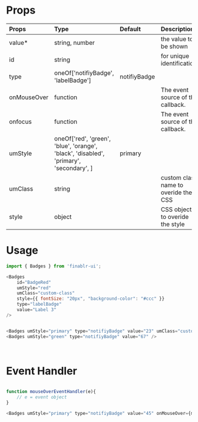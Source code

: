 # Props
| Props       | Type                                                                                   | Default      | Description                          |
| :---------- | :------------------------------------------------------------------------------------- | :----------- | :----------------------------------- |
| value*      | string, number                                                                         |              | the value to be shown                |
| id          | string                                                                                 |              | for unique identification.           |
| type        | oneOf['notifiyBadge', 'labelBadge']                                                    | notifiyBadge |                                      |
| onMouseOver | function                                                                               |              | The event source of the callback.    |
| onfocus     | function                                                                               |              | The event source of the callback.    |
| umStyle     | oneOf['red', 'green', 'blue', 'orange', 'black', 'disabled', 'primary', 'secondary', ] | primary      |                                      |
| umClass     | string                                                                                 |              | custom class name to overide the CSS |
| style       | object                                                                                 |              | CSS object to overide the style      |

# Usage
```js
import { Badges } from 'finablr-ui';

<Badges
    id="BadgeRed"
    umStyle="red"
    umClass="custom-class"
    style={{ fontSize: "20px", "background-color": "#ccc" }}
    type="labelBadge"
    value="Label 3"
/>


<Badges umStyle="primary" type="notifiyBadge" value="23" umClass="custom-class" />
<Badges umStyle="green" type="notifiyBadge" value="67" />

    

 ```

# Event Handler

```js

function mouseOverEventHandler(e){
    // e = event object
}

<Badges umStyle="primary" type="notifiyBadge" value="45" onMouseOver={mouseOverEventHandler} />


```
